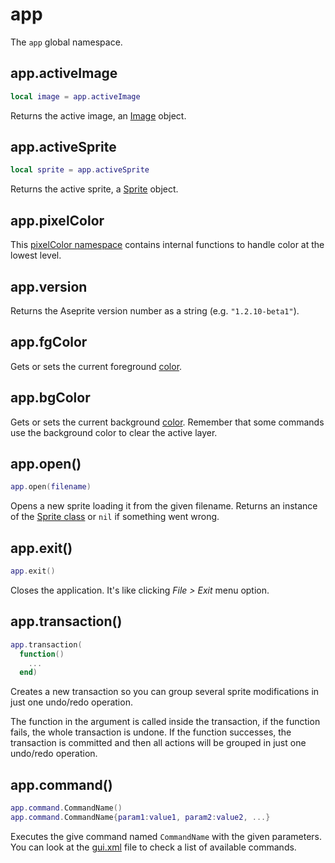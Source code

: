 # app

The `app` global namespace.

## app.activeImage

```lua
local image = app.activeImage
```

Returns the active image, an [Image](image.md) object.

## app.activeSprite

```lua
local sprite = app.activeSprite
```

Returns the active sprite, a [Sprite](sprite.md) object.

## app.pixelColor

This [pixelColor namespace](pixelcolor.md) contains internal functions
to handle color at the lowest level.

## app.version

Returns the Aseprite version number as a string (e.g. `"1.2.10-beta1"`).

## app.fgColor

Gets or sets the current foreground [color](color.md).

## app.bgColor

Gets or sets the current background [color](color.md). Remember that
some commands use the background color to clear the active layer.

## app.open()

```lua
app.open(filename)
```

Opens a new sprite loading it from the given filename. Returns an
instance of the [Sprite class](sprite.md) or `nil` if something went
wrong.

## app.exit()

```lua
app.exit()
```

Closes the application. It's like clicking *File > Exit* menu option.

## app.transaction()

```lua
app.transaction(
  function()
    ...
  end)
```

Creates a new transaction so you can group several sprite
modifications in just one undo/redo operation.

The function in the argument is called inside the transaction, if the
function fails, the whole transaction is undone. If the function
successes, the transaction is committed and then all actions will be
grouped in just one undo/redo operation.

## app.command()

```lua
app.command.CommandName()
app.command.CommandName{param1:value1, param2:value2, ...}
```

Executes the give command named `CommandName` with the given
parameters.  You can look at the
[gui.xml](https://github.com/aseprite/aseprite/blob/master/data/gui.xml)
file to check a list of available commands.
